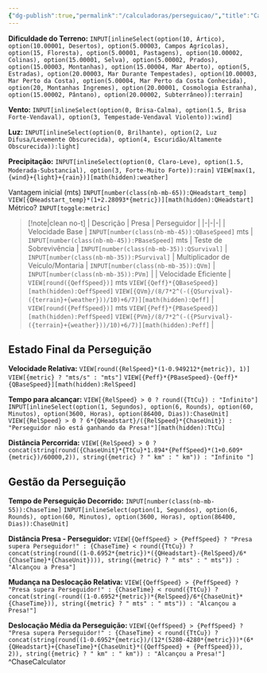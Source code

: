 ```yaml
---
{"dg-publish":true,"permalink":"/calculadoras/perseguicao/","title":"Calculadora de Perseguição","created":"2024-07-25T08:23:07.000-03:00"}
---
```



**Dificuldade do Terreno:** `INPUT[inlineSelect(option(10, Ártico), option(10.00001, Desertos), option(5.00003, Campos Agrícolas), option(15, Floresta), option(5.00001, Pastagens), option(10.00002, Colinas), option(15.00001, Selva), option(5.00002, Prados), option(15.00003, Montanhas), option(15.00004, Mar Aberto), option(5, Estradas), option(20.00003, Mar Durante Tempestades), option(10.00003, Mar Perto da Costa), option(5.00004, Mar Perto da Costa Conhecida), option(20, Montanhas Íngremes), option(20.00001, Cosmologia Estranha), option(15.00002, Pântano), option(20.00002, Subterrâneo)):terrain]`

**Vento:** `INPUT[inlineSelect(option(0, Brisa-Calma), option(1.5, Brisa Forte-Vendaval), option(3, Tempestade-Vendaval Violento)):wind]`

**Luz:**  `INPUT[inlineSelect(option(0, Brilhante), option(2, Luz Difusa/Levemente Obscurecida), option(4, Escuridão/Altamente Obscurecida)):light]`

**Precipitação:** `INPUT[inlineSelect(option(0, Claro-Leve), option(1.5, Moderada-Substancial), option(3, Forte-Muito Forte)):rain]` `VIEW[max(1, {wind}+{light}+{rain})][math(hidden):weather]`

Vantagem inicial (mts) `INPUT[number(class(nb-mb-65)):QHeadstart_temp]` `VIEW[{QHeadstart_temp}*(1+2.28093*{metric})][math(hidden):QHeadstart]` 
Métrico? `INPUT[toggle:metric]` 

> [!note|clean no-t]
> | Descrição | Presa | Perseguidor |
> |-|-|-|
> | Velocidade Base | `INPUT[number(class(nb-mb-45)):QBaseSpeed]` mts | `INPUT[number(class(nb-mb-45)):PBaseSpeed]` mts
> | Teste de Sobrevivência | `INPUT[number(class(nb-mb-35)):QSurvival]` |  `INPUT[number(class(nb-mb-35)):PSurvival]`
> | Multiplicador de Veículo/Montaria | `INPUT[number(class(nb-mb-35)):QVm]`  | `INPUT[number(class(nb-mb-35)):PVm]` |
> | Velocidade Eficiente | `VIEW[round({QeffSpeed})]` mts `VIEW[{Qeff}*{QBaseSpeed}][math(hidden):QeffSpeed]` `VIEW[{QVm}/(8/7*2^(-({QSurvival}-({terrain}+{weather}))/10)+6/7)][math(hidden):Qeff]` | `VIEW[round({PeffSpeed})]` mts `VIEW[{Peff}*{PBaseSpeed}][math(hidden):PeffSpeed]` `VIEW[{PVm}/(8/7*2^(-({PSurvival}-({terrain}+{weather}))/10)+6/7)][math(hidden):Peff]` |

## Estado Final da Perseguição
**Velocidade Relativa:** `VIEW[round({RelSpeed}*(1-0.949212*{metric}), 1)]` `VIEW[{metric} ? "mts/s" : "mts"]` `VIEW[{Peff}*{PBaseSpeed}-{Qeff}*{QBaseSpeed}][math(hidden):RelSpeed]`

**Tempo para alcançar:** `VIEW[{RelSpeed} > 0 ? round({TtCu}) : "Infinito"]` `INPUT[inlineSelect(option(1, Segundos), option(6, Rounds), option(60, Minutos), option(3600, Horas), option(86400, Dias)):ChaseUnit]` `VIEW[{RelSpeed} > 0 ? 6*{QHeadstart}/({RelSpeed}*{ChaseUnit}) : "Perseguidor não está ganhando da Presa!"][math(hidden):TtCu]`

**Distância Percorrida:** `VIEW[{RelSpeed} > 0 ? concat(string(round({ChaseUnit}*{TtCu}*1.894*{PeffSpeed}*(1+0.609*{metric})/60000,2)), string({metric} ? " km" : " km")) : "Infinito "]`

## Gestão da Perseguição
**Tempo de Perseguição Decorrido:** `INPUT[number(class(nb-mb-55)):ChaseTime]` `INPUT[inlineSelect(option(1, Segundos), option(6, Rounds), option(60, Minutos), option(3600, Horas), option(86400, Dias)):ChaseUnit]`

**Distância Presa - Perseguidor:** `VIEW[{QeffSpeed} > {PeffSpeed} ? "Presa supera Perseguidor!" : {ChaseTime} < round({TtCu}) ? concat(string(round((1-0.6952*{metric})*({QHeadstart}-{RelSpeed}/6*{ChaseTime}*{ChaseUnit}))), string({metric} ? " mts" : " mts")) : "Alcançou a Presa"]`

**Mudança na Deslocação Relativa:** `VIEW[{QeffSpeed} > {PeffSpeed} ? "Presa supera Perseguidor!" : {ChaseTime} < round({TtCu}) ? concat(string(-round((1-0.6952*{metric})*{RelSpeed}/6*{ChaseUnit}*{ChaseTime})), string({metric} ? " mts" : " mts")) : "Alcançou a Presa!"]`

**Deslocação Média da Perseguição:** `VIEW[{QeffSpeed} > {PeffSpeed} ? "Presa supera Perseguidor!" : {ChaseTime} < round({TtCu}) ? concat(string(round((1-0.6952*{metric})/(12*(5280-4280*{metric}))*(6*{QHeadstart}+{ChaseTime}*{ChaseUnit}*({QeffSpeed} + {PeffSpeed})), 2)), string({metric} ? " km" : " km")) : "Alcançou a Presa!"]`
^ChaseCalculator